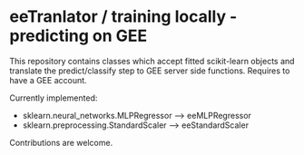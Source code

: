 # eeTranlator / training locally - predicting on GEE

This repository contains classes which accept fitted scikit-learn objects and translate the predict/classify step to GEE server side functions. 
Requires to have a GEE account. 

Currently implemented:
- sklearn.neural_networks.MLPRegressor --> eeMLPRegressor
- sklearn.preprocessing.StandardScaler --> eeStandardScaler

Contributions are welcome.
